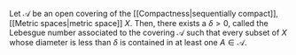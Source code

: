 Let $\mathscr{A}$ be an open covering of the [[Compactness|sequentially compact]], [[Metric spaces|metric space]] $X$. Then, there exists a $\delta > 0$, called the Lebesgue number associated to the covering $\mathscr{A}$ such that every subset of $X$ whose diameter is less than $\delta$ is contained in at least one $A \in \mathscr{A}$.

